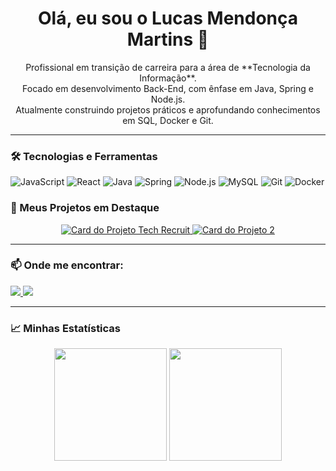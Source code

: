 <h1 align="center">Olá, eu sou o Lucas Mendonça Martins 👋</h1>

<p align="center">
  Profissional em transição de carreira para a área de **Tecnologia da Informação**.<br>
  Focado em desenvolvimento Back-End, com ênfase em Java, Spring e Node.js.<br>
  Atualmente construindo projetos práticos e aprofundando conhecimentos em SQL, Docker e Git.
</p>

---

### 🛠️ Tecnologias e Ferramentas

<p align="left">
  <img src="https://img.shields.io/badge/JavaScript-F7DF1E?style=for-the-badge&logo=javascript&logoColor=black" alt="JavaScript">
  <img src="https://img.shields.io/badge/React-20232A?style=for-the-badge&logo=react&logoColor=61DAFB" alt="React">
  <img src="https://img.shields.io/badge/Java-ED8B00?style=for-the-badge&logo=openjdk&logoColor=white" alt="Java">
  <img src="https://img.shields.io/badge/Spring-6DB33F?style=for-the-badge&logo=spring&logoColor=white" alt="Spring">
  <img src="https://img.shields.io/badge/Node.js-339933?style=for-the-badge&logo=nodedotjs&logoColor=white" alt="Node.js">
  <img src="https://img.shields.io/badge/MySQL-005C84?style=for-the-badge&logo=mysql&logoColor=white" alt="MySQL">
  <img src="https://img.shields.io/badge/GIT-E44C30?style=for-the-badge&logo=git&logoColor=white" alt="Git">
  <img src="https://img.shields.io/badge/Docker-2496ED?style=for-the-badge&logo=docker&logoColor=white" alt="Docker">
</p

---

### 🚀 Meus Projetos em Destaque

<p align="center">
  <a href="tech-recruit.vercel.app" target="_blank">
    <img src="https://github-readme-stats.vercel.app/api/pin/?username=lucaZz092&repo=tech-recruit-1&theme=tokyonight&show_owner=true" alt="Card do Projeto Tech Recruit"/>
  </a>
  <a href="https://github.com/lucaZz092/NOME-DO-SEU-REPO-2" target="_blank">
    <img src="https://github-readme-stats.vercel.app/api/pin/?username=lucaZz092&repo=NOME-DO-SEU-REPO-2&theme=tokyonight&show_owner=true" alt="Card do Projeto 2"/>
  </a>
</p>

---

### 📫 Onde me encontrar:

<p align="left">
  <a href="https://www.linkedin.com/in/lucas-mendonca/" target="_blank">
    <img src="https://img.shields.io/badge/-LinkedIn-%230077B5?style=for-the-badge&logo=linkedin&logoColor=white" target="_blank">
  </a>
  <a href="mailto:SEU-EMAIL-AQUI@gmail.com" target="_blank">
    <img src="https://img.shields.io/badge/-Gmail-%23D14836?style=for-the-badge&logo=gmail&logoColor=white" target="_blank">
  </a>
</p>

---

### 📈 Minhas Estatísticas

<div align="center">
  <img height="180" src="https://github-readme-stats.vercel.app/api?username=lucaZz092&show_icons=true&theme=tokyonight&count_private=true&hide_border=true"/>
  <img 
    height="180" 
    src="https://github-readme-stats.vercel.app/api/top-langs/?username=lucaZz092&theme=tokyonight&layout=compact&custom_title=Tecnologias&langs_count=9&hide_border=true" 
  />
</div>
